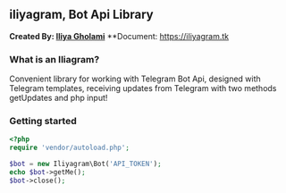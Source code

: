 ## iliyagram, Bot Api Library
**Created By: [Iliya Gholami](https://t.me/dr_eliya)**
**Document: <https://iliyagram.tk>

### What is an Iliagram?

Convenient library for working with Telegram Bot Api, designed with Telegram templates, receiving updates from Telegram with two methods getUpdates and php input!

### Getting started
```php
<?php
require 'vendor/autoload.php';

$bot = new Iliyagram\Bot('API_TOKEN');
echo $bot->getMe();
$bot->close();

```
